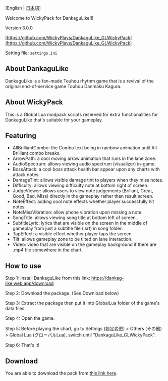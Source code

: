 [English | [日本語](README.jp.md)]

Welcome to WickyPack for DankaguLike!!!

Version 3.0.0

[https://github.com/WickyPlays/DankaguLike_GLWickyPack](https://github.com/WickyPlays/DankaguLike_GLWickyPack)

Setting file: `settings.ini`

## About DankaguLike

DankaguLike is a fan-made Touhou rhythm game that is a revival of the original end-of-service game Touhou Danmaku Kagura.

## About WickyPack

This is a Global Lua modpack scripts reserved for extra functionalities for DankaguLike that's suitable for your gameplay.

## Featuring

+ AllBrilliantCombo: the Combo text being in rainbow animation until All Brilliant combo breaks.
+ ArrowPath: a cool moving arrow animation that runs in the lane zone.
+ AudioSpectrum: allows viewing audio spectrum (visualizer) in-game.
+ BossAttack: a cool boss attack health bar appear upon any charts with attack notes.
+ DamageTint: allows visible damage tint to players when they miss notes.
+ Difficulty: allows viewing difficulty note at bottom right of screen.
+ JudgeViewer: allows users to view note judgements (Brillant, Great, Good, Bad, Miss) directly in the gameplay rather than result screen.
+ NoteEffect: adding cool note effects whether player successfully hit notes.
+ NoteMissVibration: allow phone vibration upon missing a note.
+ SongTitle: allows viewing song title at bottom left of screen.
+ SubtitleLyric: lyrics that are visible on the screen in the middle of gameplay from just a subtitle file (.srt) in song folder.
+ TapEffect: a visible effect whether player taps the screen.
+ Tilt: allows gameplay zone to be tilted on lane interaction.
+ Video: video that are visible on the gameplay background if there are .mp4 file somewhere in the chart.

## How to use

Step 1: Install DankaguLike from this link: https://dankag-like.web.app/download

Step 2: Download the package. (See Download below)

Step 3: Extract the package then put it into GlobalLua folder of the game's data files.

Step 4: Open the game.

Step 5: Before playing the chart, go to Settings (設定変更) > Others (その他) > Global Lua (グローバルLua), switch until "DankaguLike_GLWickyPack".

Step 6: That's it!

## Download

You are able to download the pack from [this link here](https://github.com/WickyPlays/DankaguLike_GLWickyPack/releases).
